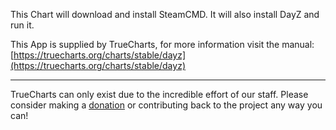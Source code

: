 This Chart will download and install SteamCMD. It will also install DayZ and run it.

This App is supplied by TrueCharts, for more information visit the manual: [https://truecharts.org/charts/stable/dayz](https://truecharts.org/charts/stable/dayz)

---

TrueCharts can only exist due to the incredible effort of our staff.
Please consider making a [donation](https://truecharts.org/sponsor) or contributing back to the project any way you can!
